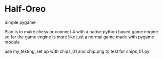 # Half-Oreo
Simple pygame

Plan is to make chess or connect 4 with a native python based game engine
so far the game engine is more like just a normal game made with pygame module

use my_testing_set up with chips_01 and chip.png to test for chips_01.py
